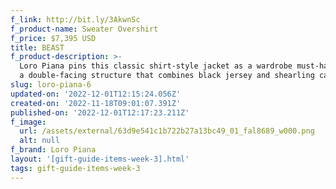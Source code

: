 ```yaml
---
f_link: http://bit.ly/3AkwnSc
f_product-name: Sweater Overshirt
f_price: $7,395 USD
title: BEAST
f_product-description: >-
  Loro Piana pins this classic shirt-style jacket as a wardrobe must-have, with
  a double-facing structure that combines black jersey and shearling cashmere.
slug: loro-piana-6
updated-on: '2022-12-01T12:15:24.056Z'
created-on: '2022-11-18T09:01:07.391Z'
published-on: '2022-12-01T12:17:23.211Z'
f_image:
  url: /assets/external/63d9e541c1b722b27a13bc49_01_fal8689_w000.png
  alt: null
f_brand: Loro Piana
layout: '[gift-guide-items-week-3].html'
tags: gift-guide-items-week-3
---
```



